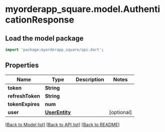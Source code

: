 # myorderapp_square.model.AuthenticationResponse

## Load the model package
```dart
import 'package:myorderapp_square/api.dart';
```

## Properties
Name | Type | Description | Notes
------------ | ------------- | ------------- | -------------
**token** | **String** |  | 
**refreshToken** | **String** |  | 
**tokenExpires** | **num** |  | 
**user** | [**UserEntity**](UserEntity.md) |  | [optional] 

[[Back to Model list]](../README.md#documentation-for-models) [[Back to API list]](../README.md#documentation-for-api-endpoints) [[Back to README]](../README.md)


